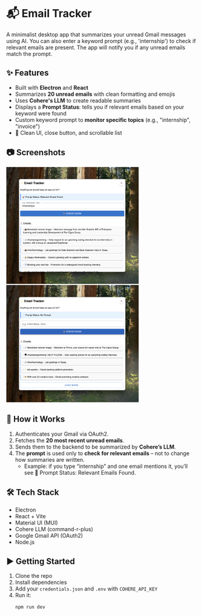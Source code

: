 # 📬 Email Tracker

A minimalist desktop app that summarizes your unread Gmail messages using AI. You can also enter a keyword prompt (e.g., 'internship') to check if relevant emails are present. The app will notify you if any unread emails match the prompt.

## ✨ Features

- Built with **Electron** and **React**
- Summarizes **20 unread emails** with clean formatting and emojis
- Uses **Cohere's LLM** to create readable summaries
- Displays a **Prompt Status**: tells you if relevant emails based on your keyword were found
- Custom keyword prompt to **monitor specific topics** (e.g., "internship", "invoice")
- 🧹 Clean UI, close button, and scrollable list

## 📷 Screenshots

<img src="./screenshots/yes-prompt.png" alt="App Screenshot 1" width="350" />
<img src="./screenshots/no-prompt.png" alt="App Screenshot 2" width="350" />

## 🔧 How it Works

1. Authenticates your Gmail via OAuth2.
2. Fetches the **20 most recent unread emails**.
3. Sends them to the backend to be summarized by **Cohere’s LLM**.
4. The **prompt** is used only to **check for relevant emails** – not to change how summaries are written.
   - Example: if you type “internship” and one email mentions it, you’ll see 🎯 Prompt Status: Relevant Emails Found.

## 🛠 Tech Stack

- Electron
- React + Vite
- Material UI (MUI)
- Cohere LLM (command-r-plus)
- Google Gmail API (OAuth2)
- Node.js

## ▶️ Getting Started

1. Clone the repo
2. Install dependencies
3. Add your `credentials.json` and `.env` with `COHERE_API_KEY`
4. Run it:
   ```
   npm run dev
   ```

